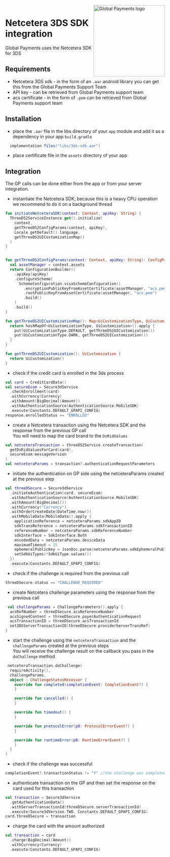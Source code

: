 <a href="https://github.com/globalpayments" target="_blank">
    <img src="https://developer.globalpay.com/static/media/logo.dab7811d.svg" alt="Global Payments logo" title="Global Payments" align="right" width="225" />
</a>

# Netcetera 3DS SDK integration

Global Payments uses the Netcetera SDK for 3DS

## Requirements

- Netcetera 3DS sdk - in the form of an `.aar` android library you can get this from the Global
  Payments Support Team
- API key - can be retrieved from Global Payments support team
- acs certificate - in the form of `.pem` can be retrieved from Global Payments support team

## Installation

- place the `.aar` file in the libs directory of your `app` module and add it as a dependency in
  your app `build.gradle`

```groovy
  implementation files("libs/3ds-sdk.aar")
```

- place certificate file in the `assets` directory of your app

## Integration

The GP calls can be done either from the app or from your server integration.

- instantiate the Netcetera SDK; because this is a heavy CPU operation we recommend to do it on a
  background thread

```kotlin
fun initiateNetceteraSDK(context: Context, apiKey: String) {
  ThreeDS2ServiceInstance.get().initialize(
    context,
    getThreeDS2ConfigParams(context, apiKey),
    Locale.getDefault().language,
    getThreeDS2UICustomizationMap()
  )
}


fun getThreeDS2ConfigParams(context: Context, apiKey: String): ConfigParameters {
  val assetManager = context.assets
  return ConfigurationBuilder()
    .apiKey(apiKey)
    .configureScheme(
      SchemeConfiguration.visaSchemeConfiguration()
        .encryptionPublicKeyFromAssetCertificate(assetManager, "acs.pem")
        .rootPublicKeyFromAssetCertificate(assetManager, "acs.pem")
        .build()
    )
    .build()
}

fun getThreeDS2UICustomizationMap(): Map<UiCustomizationType, UiCustomization> {
  return hashMapOf<UiCustomizationType, UiCustomization>().apply {
    put(UiCustomizationType.DEFAULT, getThreeDS2UICustomization())
    put(UiCustomizationType.DARK, getThreeDS2UICustomization())
  }
}

fun getThreeDS2UICustomization(): UiCustomization {
  return UiCustomization()
}
```

- check if the credit card is enrolled in the 3ds process

```kotlin
val card = CreditCardData()
val secureEcom = Secure3dService
  .checkEnrollment(card)
  .withCurrency(Currency)
  .withAmount(BigDecimal(Amount))
  .withAuthenticationSource(AuthenticationSource.MobileSDK)
  .execute(Constants.DEFAULT_GPAPI_CONFIG)
response.enrolledStatus == "ENROLLED"  
```

- create a Netcetera transaction using the Netcetera SDK and the response from the previous GP
  call   
  You will need to map the card brand to the `DsRidValues`

```kotlin
val netceteraTransaction = threeDS2Service.createTransaction(
  getDsRidValuesForCard(card),
  secureEcom.messageVersion
)
val netceteraParams = transaction?.authenticationRequestParameters
```

- initiate the authentication on GP side using the netceteraParams created at the previous step

```kotlin
val threeDSecure = Secure3dService
  .initiateAuthentication(card, secureEcom)
  .withAuthenticationSource(AuthenticationSource.MobileSDK)
  .withAmount(BigDecimal())
  .withCurrency("Currency")
  .withOrderCreateDate(DateTime.now())
  .withMobileData(MobileData().apply {
    applicationReference = netceteraParams.sdkAppID
    sdkTransReference = netceteraParams.sdkTransactionID
    referenceNumber = netceteraParams.sdkReferenceNumber
    sdkInterface = SdkInterface.Both
    encodedData = netceteraParams.deviceData
    maximumTimeout = 15
    ephemeralPublicKey = JsonDoc.parse(netceteraParams.sdkEphemeralPublicKey)
    setSdkUiTypes(*SdkUiType.values())
  })
  .execute(Constants.DEFAULT_GPAPI_CONFIG)
```

- check if the challenge is required from the previous call

```kotlin
threeDSecure.status == "CHALLENGE_REQUIRED"
```

- create Netcetera challenge parameters using the response from the previous call

```kotlin
 val challengeParams = ChallengeParameters().apply {
  acsRefNumber = threeDSecure.acsReferenceNumber
  acsSignedContent = threeDSecure.payerAuthenticationRequest
  acsTransactionID = threeDSecure.acsTransactionId
  set3DSServerTransactionID(threeDSecure.providerServerTransRef)
}
```

- start the challenge using the `netceteraTransaction` and the `challengeParams` created at the
  previous steps  
  You will receive the challenge result on the callback you pass in the `doChallenge` method

```kotlin
 netceteraTransaction.doChallenge(
  requireActivity(),
  challengeParams,
  object : ChallengeStatusReceiver {
    override fun completed(completionEvent: CompletionEvent?) {
    }

    override fun cancelled() {
    }

    override fun timedout() {
    }

    override fun protocolError(p0: ProtocolErrorEvent?) {
    }

    override fun runtimeError(p0: RuntimeErrorEvent?) {
    }
  }
)
```

- check if the challenge was successful

```kotlin
completionEvent?.transactionStatus != "Y" //the challenge was completed successfully
```

- authenticate transaction on the GP and then set the response on the card used for this transaction

```kotlin
val transaction = Secure3dService
  .getAuthenticationData()
  .withServerTransactionId(threeDSecure.serverTransactionId)
  .execute(Secure3dVersion.TWO, Constants.DEFAULT_GPAPI_CONFIG)
card.threeDSecure = transaction
```

- charge the card with the amount authorized

```kotlin
val transaction = card
  .charge(BigDecimal(Amount))
  .withCurrency(Currency)
  .execute(Constants.DEFAULT_GPAPI_CONFIG)
```